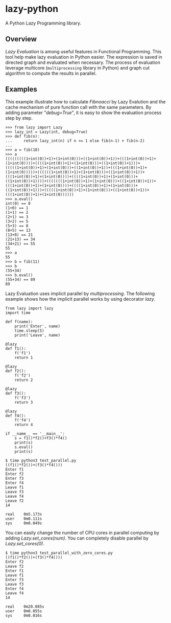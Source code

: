 lazy-python
===========

A Python Lazy Programming library.

Overview
-----------

*Lazy Evaluation* is among useful features in Functional Programming. 
This tool help make lazy evaluation in Python easier.  The expression
is saved in directed graph and evaluated when necessary.  The process
of evaluation leverage multicore (``multiprocessing`` library in Python) 
and graph cut algorithm to compute the results in parallel.

Examples
-----------

This example illustrate how to calculate *Fibnoacci* by Lazy Evalution and
the cache mechanism of pure function call with the same parameters. By adding
parameter "*debug=True*", it is easy to show the evaluation process step by step.

    >>> from lazy import Lazy
    >>> lazy_int = Lazy(int, debug=True)
    >>> def fib(n):
    ...     return lazy_int(n) if n <= 1 else fib(n-1) + fib(n-2)
    ... 
    >>> a = fib(10)
    >>> a
    (((((((((1+int(0))+1)+(1+int(0)))+((1+int(0))+1))+(((1+int(0))+1)+(1+int(0))))+((((1+int(0))+1)+(1+int(0)))+((1+int(0))+1)))+(((((1+int(0))+1)+(1+int(0)))+((1+int(0))+1))+(((1+int(0))+1)+(1+int(0)))))+((((((1+int(0))+1)+(1+int(0)))+((1+int(0))+1))+(((1+int(0))+1)+(1+int(0))))+((((1+int(0))+1)+(1+int(0)))+((1+int(0))+1))))+(((((((1+int(0))+1)+(1+int(0)))+((1+int(0))+1))+(((1+int(0))+1)+(1+int(0))))+((((1+int(0))+1)+(1+int(0)))+((1+int(0))+1)))+(((((1+int(0))+1)+(1+int(0)))+((1+int(0))+1))+(((1+int(0))+1)+(1+int(0))))))
    >>> a.eval()
    int(0) == 0
    (1+0) == 1
    (1+1) == 2
    (2+1) == 3
    (3+2) == 5
    (5+3) == 8
    (8+5) == 13
    (13+8) == 21
    (21+13) == 34
    (34+21) == 55
    55
    >>> a
    55
    >>> b = fib(11)
    >>> b
    (55+34)
    >>> b.eval()
    (55+34) == 89
    89

Lazy Evaluation uses implicit parallel by *multiprocessing*. The following
example shows how the implicit parallel works by using decorator *lazy*.

    from lazy import lazy
    import time
    
    def f(name):
        print('Enter', name)
        time.sleep(5)
        print('Leave', name)
    
    @lazy
    def f1():
        f('f1')
        return 1
    
    @lazy
    def f2():
        f('f2')
        return 2
    
    @lazy
    def f3():
        f('f3')
        return 3
    
    @lazy
    def f4():
        f('f4')
        return 4
    
    if __name__ == '__main__':
        s = f1()*f2()+f3()*f4()
        print(s)
        s.eval()
        print(s)
    
    $ time python3 test_parallel.py
    ((f1()*f2())+(f3()*f4()))
    Enter f1
    Enter f2
    Enter f3
    Enter f4
    Leave f1
    Leave f3
    Leave f4
    Leave f2
    14
    
    real    0m5.173s
    user    0m0.111s
    sys     0m0.049s

You can easily change the number of CPU cores in parallel computing by adding
*Lazy.set_cores(num)*. You can completely disable parallel by *Lazy.set_cores(0)*.

    $ time python3 test_parallel_with_zero_cores.py
    ((f1()*f2())+(f3()*f4()))
    Enter f2
    Leave f2
    Enter f1
    Leave f1
    Enter f3
    Leave f3
    Enter f4
    Leave f4
    14
    
    real    0m20.085s
    user    0m0.055s
    sys     0m0.016s



